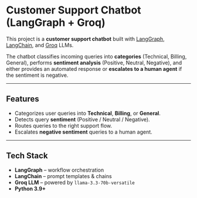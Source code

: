 # Customer Support Chatbot (LangGraph + Groq)

This project is a **customer support chatbot** built with [LangGraph](https://python.langchain.com/docs/langgraph), [LangChain](https://www.langchain.com/), and [Groq](https://groq.com/) LLMs.  

The chatbot classifies incoming queries into **categories** (Technical, Billing, General), performs **sentiment analysis** (Positive, Neutral, Negative), and either provides an automated response or **escalates to a human agent** if the sentiment is negative.  

---

## Features
- Categorizes user queries into **Technical**, **Billing**, or **General**.  
- Detects query **sentiment** (Positive / Neutral / Negative).  
- Routes queries to the right support flow.  
- Escalates **negative sentiment** queries to a human agent.  

---

## Tech Stack
- **LangGraph** – workflow orchestration  
- **LangChain** – prompt templates & chains  
- **Groq LLM** – powered by `llama-3.3-70b-versatile`  
- **Python 3.9+**  
